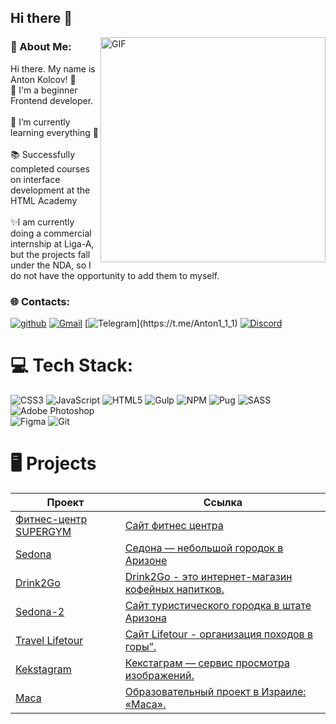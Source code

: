 ## Hi there 👋

<!--
**AntonKld/antonkld** is a ✨ _special_ ✨ repository because its `README.md` (this file) appears on your GitHub profile.

Here are some ideas to get you started:

- 🔭 I’m currently working on ...
- 🌱 I’m currently learning ...
- 👯 I’m looking to collaborate on ...
- 🤔 I’m looking for help with ...
- 💬 Ask me about ...
- 📫 How to reach me: ...
- 😄 Pronouns: ...
- ⚡ Fun fact: ...
-->
<img align="right" alt="GIF" src="https://raw.githubusercontent.com/rahul-jha98/rahul-jha98/main/techstack.gif" width="360px"/>

### 💫 About Me:
Hi there. My name is Anton Kolcov! 👋
<br>🔭 I'm a beginner Frontend developer.<br>
<br>🌱 I’m currently learning everything 🤣<br>
<br>📚 Successfully completed courses on interface development at the HTML Academy<br>
<br>✨I am currently doing a commercial internship at Liga-A, but the projects fall under the NDA, so I do not have the opportunity to add them to myself.<br>

### 🌐 Contacts:

[![github](https://img.shields.io/badge/github%20-%23121011.svg?&style=for-the-badge&logo=github&logoColor=white)](https://github.com/AntonKld)
[![Gmail](https://img.shields.io/badge/Gmail-D14836?style=for-the-badge&logo=gmail&logoColor=white)](mailto:tosha94kld@gmail.com)
[![Telegram](https://img.shields.io/badge/Telegram-2CA5E0?style=for-the-badge&logo=telegram&logoColor=white")](https://t.me/Anton1_1_1)
[![Discord](https://img.shields.io/badge/discord-link?style=for-the-badge&logo=Discord&logoSize=auto&color=%23000000)](https://discordapp.com/users/1011678289884086295)


# 💻 Tech Stack:
![CSS3](https://img.shields.io/badge/css3-%231572B6.svg?style=for-the-badge&logo=css3&logoColor=white) 
![JavaScript](https://img.shields.io/badge/javascript-%23323330.svg?style=for-the-badge&logo=javascript&logoColor=%23F7DF1E) 
![HTML5](https://img.shields.io/badge/html5-%23E34F26.svg?style=for-the-badge&logo=html5&logoColor=white) 
![Gulp](https://img.shields.io/badge/GULP-%23CF4647.svg?style=for-the-badge&logo=gulp&logoColor=white) 
![NPM](https://img.shields.io/badge/NPM-%23000000.svg?style=for-the-badge&logo=npm&logoColor=white) 
![Pug](https://img.shields.io/badge/Pug-FFF?style=for-the-badge&logo=pug&logoColor=A86454) 
![SASS](https://img.shields.io/badge/SASS-hotpink.svg?style=for-the-badge&logo=SASS&logoColor=white) 
![Adobe Photoshop](https://img.shields.io/badge/adobephotoshop-%2331A8FF.svg?style=for-the-badge&logo=adobephotoshop&logoColor=white) 	
![Figma](https://img.shields.io/badge/figma-%23F24E1E.svg?style=for-the-badge&logo=figma&logoColor=white) 
![Git](https://img.shields.io/badge/git%20-%23F05033.svg?&style=for-the-badge&logo=git&logoColor=white)

# 🖥️ Projects

| Проект | Ссылка | 
|---|---|
| <a href="https://github.com/AntonKld/fitness"> Фитнес-центр SUPERGYM </a> |<a href="https://antonkld.github.io/fitness/">Сайт фитнес центра</a>|
| <a href="https://github.com/AntonKld/1866847-sedona-35"> Sedona </a> |<a href="https://antonkld.github.io/1866847-sedona-35/index.html">Седона — небольшой городок в Аризоне</a>|
| <a href="https://github.com/AntonKld/Drink2Go"> Drink2Go </a> |<a href="https://antonkld.github.io/Drink2Go/">Drink2Go - это интернет-магазин кофейных напитков.</a>|
| <a href="https://github.com/AntonKld/1866847-sedona-27"> Sedona-2 </a> |<a href="https://antonkld.github.io/1866847-sedona-27/">Сайт туристического городка в штате Аризона</a>|
| <a href="https://github.com/AntonKld/travel"> Travel Lifetour </a> |<a href="https://antonkld.github.io/travel/">Сайт Lifetour - организация походов в горы”.</a>|
| <a href="https://github.com/AntonKld/1866847-kekstagram-28"> Kekstagram </a> |<a href="https://antonkld.github.io/1866847-kekstagram-28/">Кекстаграм — сервис просмотра изображений.</a>||
| <a href="https://github.com/AntonKld/Masa"> Маса </a> |<a href="https://antonkld.github.io/Masa/">Образовательный проект в Израиле: «Маса».</a>|